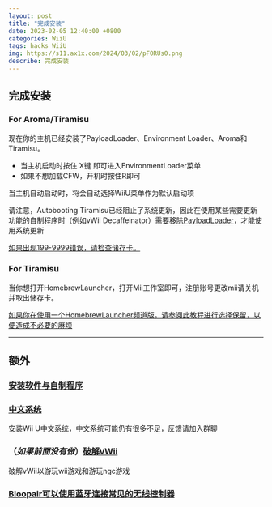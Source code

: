 ```yaml
---
layout: post
title: "完成安装"
date: 2023-02-05 12:40:00 +0800
categories: WiiU
tags: hacks WiiU
img: https://s11.ax1x.com/2024/03/02/pF0RUs0.png
describe: 完成安装
---
```


## 完成安装

### For Aroma/Tiramisu

现在你的主机已经安装了PayloadLoader、Environment Loader、Aroma和Tiramisu。
- 当主机启动时按住 X键 即可进入EnvironmentLoader菜单
- 如果不想加载CFW，开机时按住R即可

当主机自动启动时，将会自动选择WiiU菜单作为默认启动项

请注意，Autobooting Tiramisu已经阻止了系统更新，因此在使用某些需要更新功能的自制程序时（例如vWii Decaffeinator）需要[移除PayloadLoader](https://wiiu.1919810.com/wiiu/2023/02/01/uninstall-PayloadLoader.html#%E5%8F%96%E6%B6%88%E8%87%AA%E5%90%AF%E5%8A%A8tiramisu)，才能使用系统更新

[如果出现199-9999错误，请检查储存卡。](https://wiiu.1919810.com/wiiu/2023/02/05/QA.html#tiramisu%E5%B8%B8%E8%A7%81%E9%94%99%E8%AF%AF)

### For Tiramisu

当你想打开HomebrewLauncher，打开Mii工作室即可，注册账号更改mii请关机并取出储存卡。

[如果你在使用一个HomebrewLauncher频道版，请参阅此教程进行选择保留，以便造成不必要的麻烦](https://wiiu.1919810.com/wiiu/2023/02/05/QA.html#tiramisu%E5%B8%B8%E8%A7%81%E9%94%99%E8%AF%AF)

<hr />

## 额外

### [安装软件与自制程序](https://wiiu.1919810.com/wiiu/2023/02/01/WUPinstaller.html)

### [中文系统](https://wiiu.1919810.com/wiiu/2023/02/04/install-CHJsystem.html)

安装Wii U中文系统，中文系统可能仍有很多不足，反馈请加入群聊

### （*如果前面没有做*）[破解vWii](https://wiiu.1919810.com/wiiu/2023/02/04/hackvwii.html)

破解vWii以游玩wii游戏和游玩ngc游戏

### [Bloopair可以使用蓝牙连接常见的无线控制器](https://github.com/GaryOderNichts/Bloopair/releases)

